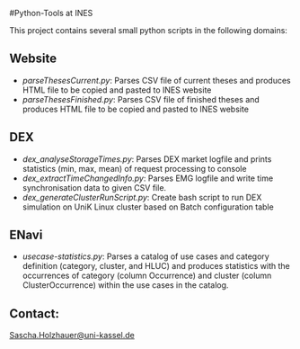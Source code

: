 #Python-Tools at INES

This project contains several small python scripts in the following domains:

## Website

 * *parseThesesCurrent.py*: Parses CSV file of current theses and produces HTML file to be copied and pasted to INES website
 * *parseThesesFinished.py*: Parses CSV file of finished theses and produces HTML file to be copied and pasted to INES website
   
## DEX

 * *dex_analyseStorageTimes.py*: Parses DEX market logfile and prints statistics (min, max, mean) of request processing to console
 * *dex_extractTimeChangedInfo.py*: Parses EMG logfile and write time synchronisation data to given CSV file.
 * *dex_generateClusterRunScript.py*: Create bash script to run DEX simulation on UniK Linux cluster based on Batch configuration table

## ENavi

 * *usecase-statistics.py*: Parses a catalog of use cases and category definition (category, cluster, and HLUC) and produces statistics with
the occurrences of category (column Occurrence) and cluster (column ClusterOccurrence) within the use cases in the catalog.

## Contact:

Sascha.Holzhauer@uni-kassel.de
